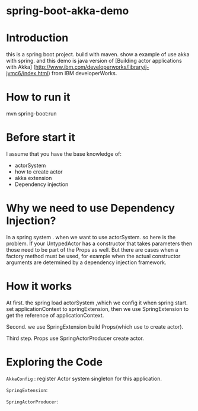 # spring-boot-akka-demo



# Introduction

this is a spring boot project. build with maven. show a example of use akka with spring. and this demo is java version of [Building actor applications with Akka] (http://www.ibm.com/developerworks/library/j-jvmc6/index.html) from IBM developerWorks.

 
# How to run it

mvn spring-boot:run

# Before start it

I assume that you have the base knowledge of:

- actorSystem
- how to create actor 
- akka extension
- Dependency injection  

# Why we need to use Dependency Injection?
In a spring system . when we want to use actorSystem. so here is the problem.
If your UntypedActor has a constructor that takes parameters then those need to be part of the Props as well.
But there are cases when a factory method must be used, for example when the actual constructor arguments are determined by a dependency injection framework.

# How it works
At first. the spring load actorSystem ,which we config it when spring start. set applicationContext to springExtension, then we use SpringExtension to get the reference of applicationContext. 

Second. we use SpringExtension build Props(which use to create actor). 

Third step. Props use SpringActorProducer create actor.

# Exploring the Code

`AkkaConfig` : register Actor system singleton for this application.

`SpringExtension`: 

`SpringActorProducer`:
    
    

